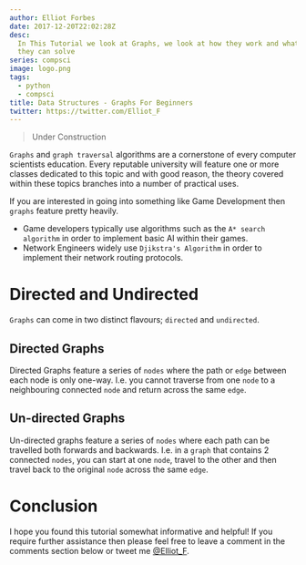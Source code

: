 ```yaml
---
author: Elliot Forbes
date: 2017-12-20T22:02:28Z
desc:
  In This Tutorial we look at Graphs, we look at how they work and what problems
  they can solve
series: compsci
image: logo.png
tags:
  - python
  - compsci
title: Data Structures - Graphs For Beginners
twitter: https://twitter.com/Elliot_F
---
```


> Under Construction

`Graphs` and `graph traversal` algorithms are a cornerstone of every computer
scientists education. Every reputable university will feature one or more
classes dedicated to this topic and with good reason, the theory covered within
these topics branches into a number of practical uses.

If you are interested in going into something like Game Development then
`graphs` feature pretty heavily.

- Game developers typically use algorithms such as the `A* search algorithm` in
  order to implement basic AI within their games.
- Network Engineers widely use `Djikstra's Algorithm` in order to implement
  their network routing protocols.

# Directed and Undirected

`Graphs` can come in two distinct flavours; `directed` and `undirected`.

## Directed Graphs

Directed Graphs feature a series of `nodes` where the path or `edge` between
each node is only one-way. I.e. you cannot traverse from one `node` to a
neighbouring connected `node` and return across the same `edge`.

## Un-directed Graphs

Un-directed graphs feature a series of `nodes` where each path can be travelled
both forwards and backwards. I.e. in a `graph` that contains 2 connected
`nodes`, you can start at one `node`, travel to the other and then travel back
to the original `node` across the same `edge`.

# Conclusion

I hope you found this tutorial somewhat informative and helpful! If you require
further assistance then please feel free to leave a comment in the comments
section below or tweet me [@Elliot_F](https://twitter.com/elliot_f).
